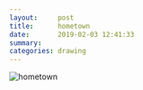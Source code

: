 ```yaml
---
layout:     post
title:      hometown
date:       2019-02-03 12:41:33
summary:    
categories: drawing
---
```

![hometown](/images/diary/hometown.png ".")

